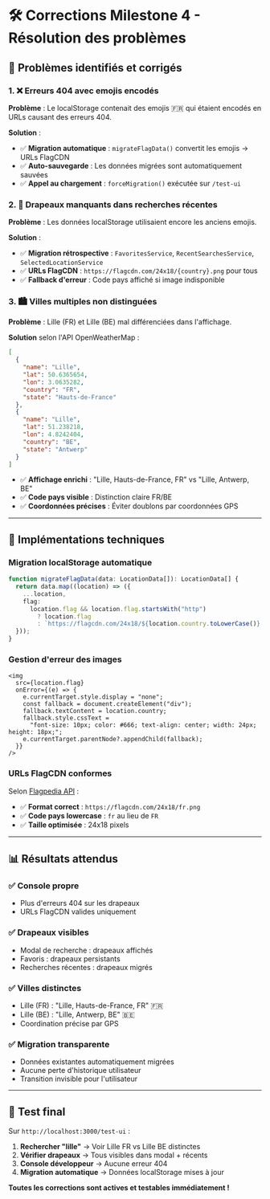 # 🛠️ Corrections Milestone 4 - Résolution des problèmes

## 🎯 **Problèmes identifiés et corrigés**

### 1. **❌ Erreurs 404 avec emojis encodés**

**Problème** : Le localStorage contenait des emojis 🇫🇷 qui étaient encodés en URLs causant des erreurs 404.

**Solution** :

- ✅ **Migration automatique** : `migrateFlagData()` convertit les emojis → URLs FlagCDN
- ✅ **Auto-sauvegarde** : Les données migrées sont automatiquement sauvées
- ✅ **Appel au chargement** : `forceMigration()` exécutée sur `/test-ui`

### 2. **🏴 Drapeaux manquants dans recherches récentes**

**Problème** : Les données localStorage utilisaient encore les anciens emojis.

**Solution** :

- ✅ **Migration rétrospective** : `FavoritesService`, `RecentSearchesService`, `SelectedLocationService`
- ✅ **URLs FlagCDN** : `https://flagcdn.com/24x18/{country}.png` pour tous
- ✅ **Fallback d'erreur** : Code pays affiché si image indisponible

### 3. **🏙️ Villes multiples non distinguées**

**Problème** : Lille (FR) et Lille (BE) mal différenciées dans l'affichage.

**Solution** selon l'API OpenWeatherMap :

```json
[
  {
    "name": "Lille",
    "lat": 50.6365654,
    "lon": 3.0635282,
    "country": "FR",
    "state": "Hauts-de-France"
  },
  {
    "name": "Lille",
    "lat": 51.238218,
    "lon": 4.8242404,
    "country": "BE",
    "state": "Antwerp"
  }
]
```

- ✅ **Affichage enrichi** : "Lille, Hauts-de-France, FR" vs "Lille, Antwerp, BE"
- ✅ **Code pays visible** : Distinction claire FR/BE
- ✅ **Coordonnées précises** : Éviter doublons par coordonnées GPS

---

## 🔧 **Implémentations techniques**

### **Migration localStorage automatique**

```typescript
function migrateFlagData(data: LocationData[]): LocationData[] {
  return data.map((location) => ({
    ...location,
    flag:
      location.flag && location.flag.startsWith("http")
        ? location.flag
        : `https://flagcdn.com/24x18/${location.country.toLowerCase()}.png`,
  }));
}
```

### **Gestion d'erreur des images**

```tsx
<img
  src={location.flag}
  onError={(e) => {
    e.currentTarget.style.display = "none";
    const fallback = document.createElement("div");
    fallback.textContent = location.country;
    fallback.style.cssText =
      "font-size: 10px; color: #666; text-align: center; width: 24px; height: 18px;";
    e.currentTarget.parentNode?.appendChild(fallback);
  }}
/>
```

### **URLs FlagCDN conformes**

Selon [Flagpedia API](https://flagpedia.net/download/api) :

- ✅ **Format correct** : `https://flagcdn.com/24x18/fr.png`
- ✅ **Code pays lowercase** : `fr` au lieu de `FR`
- ✅ **Taille optimisée** : 24x18 pixels

---

## 📊 **Résultats attendus**

### ✅ **Console propre**

- Plus d'erreurs 404 sur les drapeaux
- URLs FlagCDN valides uniquement

### ✅ **Drapeaux visibles**

- Modal de recherche : drapeaux affichés
- Favoris : drapeaux persistants
- Recherches récentes : drapeaux migrés

### ✅ **Villes distinctes**

- Lille (FR) : "Lille, Hauts-de-France, FR" 🇫🇷
- Lille (BE) : "Lille, Antwerp, BE" 🇧🇪
- Coordination précise par GPS

### ✅ **Migration transparente**

- Données existantes automatiquement migrées
- Aucune perte d'historique utilisateur
- Transition invisible pour l'utilisateur

---

## 🚀 **Test final**

Sur `http://localhost:3000/test-ui` :

1. **Rechercher "lille"** → Voir Lille FR vs Lille BE distinctes
2. **Vérifier drapeaux** → Tous visibles dans modal + récents
3. **Console développeur** → Aucune erreur 404
4. **Migration automatique** → Données localStorage mises à jour

**Toutes les corrections sont actives et testables immédiatement !**


